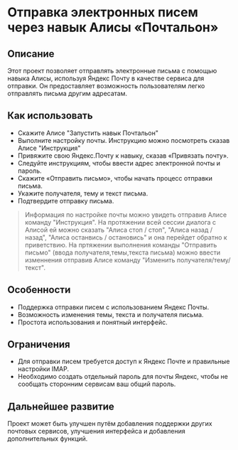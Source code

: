 # Отправка электронных писем через навык Алисы «Почтальон»

## Описание
Этот проект позволяет отправлять электронные письма с помощью навыка Алисы, используя Яндекс Почту в качестве сервиса для отправки. Он предоставляет возможность пользователям легко отправлять письма другим адресатам.


## Как использовать
+ Скажите Алисе "Запустить навык Почтальон"
+ Выполните настройку почты. Инструкцию можно посмотреть сказав Алисе "Инструкция"
+ Привяжите свою Яндекс.Почту к навыку, сказав «Привязать почту».
+ Следуйте инструкциям, чтобы ввести адрес электронной почты и пароль.
+ Скажите «Отправить письмо», чтобы начать процесс отправки письма.
+ Укажите получателя, тему и текст письма.
+ Подтвердите отправку письма.
> Информация по настройке почты можно увидеть отправив Алисе команду "Инструкция".
> На протяжении всей сессии диалога с Алисой ей можно сказать "Алиса стоп / стоп", "Алиса назад / назад", "Алиса останвись / остановись" и она перейдет обратно к приветствию.
> На пртяжении выполнения команды "Отправить письмо" (ввода получателя,темы,текста письма) можно ввести изменнения отправив Алисе команду "Изменить получателя/тему/текст".
   
## Особенности
+ Поддержка отправки писем с использованием Яндекс Почты.
+ Возможность изменения темы, текста и получателя письма.
+ Простота использования и понятный интерфейс.

## Ограничения
+ Для отправки писем требуется доступ к Яндекс Почте и правильные настройки IMAP.
+ Необходимо создать отдельный пароль для почты Яндекс, чтобы не сообщать сторонним сервисам ваш общий пароль.

## Дальнейшее развитие
Проект может быть улучшен путём добавления поддержки других почтовых сервисов, улучшения интерфейса и добавления дополнительных функций.
